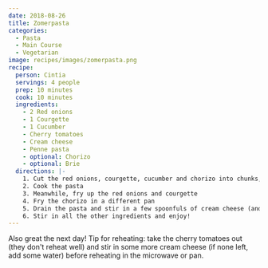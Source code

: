 ```yaml
---
date: 2018-08-26
title: Zomerpasta
categories:
  - Pasta
  - Main Course
  - Vegetarian
image: recipes/images/zomerpasta.png
recipe:
  person: Cintia
  servings: 4 people
  prep: 10 minutes
  cook: 10 minutes
  ingredients:
    - 2 Red onions
    - 1 Courgette
    - 1 Cucumber
    - Cherry tomatoes
    - Cream cheese
    - Penne pasta
    - optional: Chorizo
    - optional: Brie
  directions: |-
    1. Cut the red onions, courgette, cucumber and chorizo into chunks, halve the cherry tomatoes
    2. Cook the pasta
    3. Meanwhile, fry up the red onions and courgette
    4. Fry the chorizo in a different pan
    5. Drain the pasta and stir in a few spoonfuls of cream cheese (and optionally brie)
    6. Stir in all the other ingredients and enjoy!
---
```


Also great the next day! Tip for reheating: take the cherry tomatoes out (they don't reheat well) and stir in some more cream cheese (if none left, add some water) before reheating in the microwave or pan.
